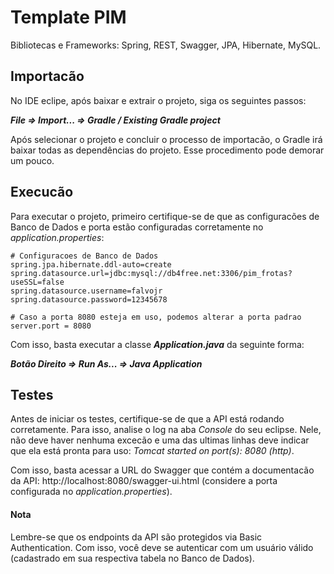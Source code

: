 # Template PIM

Bibliotecas e Frameworks: Spring, REST, Swagger, JPA, Hibernate, MySQL.

## Importacão

No IDE eclipe, após baixar e extrair o projeto, siga os seguintes passos:

***File => Import... => Gradle / Existing Gradle project***

Após selecionar o projeto e concluir o processo de importacão, o Gradle irá baixar todas as dependências do projeto. Esse procedimento pode demorar um pouco.

## Execucão

Para executar o projeto, primeiro certifique-se de que as configuracões de Banco de Dados e porta estão configuradas corretamente no *application.properties*:

```
# Configuracoes de Banco de Dados
spring.jpa.hibernate.ddl-auto=create
spring.datasource.url=jdbc:mysql://db4free.net:3306/pim_frotas?useSSL=false
spring.datasource.username=falvojr
spring.datasource.password=12345678

# Caso a porta 8080 esteja em uso, podemos alterar a porta padrao
server.port = 8080
```

Com isso, basta executar a classe ***Application.java*** da seguinte forma: 

***Botão Direito => Run As... => Java Application***

## Testes

Antes de iniciar os testes, certifique-se de que a API está rodando corretamente. Para isso, analise o log na aba *Console* do seu eclipse. Nele, não deve haver nenhuma excecão e uma das ultimas linhas deve indicar que ela está pronta para uso: *Tomcat started on port(s): 8080 (http)*.

Com isso, basta acessar a URL do Swagger que contém a documentacão da API: http://localhost:8080/swagger-ui.html (considere a porta configurada no *application.properties*).


#### Nota
Lembre-se que os endpoints da API são protegidos via Basic Authentication. Com isso, você deve se autenticar com um usuário válido (cadastrado em sua respectiva tabela no Banco de Dados).
